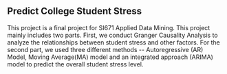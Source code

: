 ## Predict College Student Stress

This project is a final project for SI671 Applied Data Mining. This project mainly includes two parts. First, we conduct Granger Causality Analysis to analyze the relationships between student stress and other factors. For the second part, we used three different methods -- Autoregressive (AR) Model, Moving Average(MA) model and an integrated approach (ARIMA) model to predict the overall student stress level. 